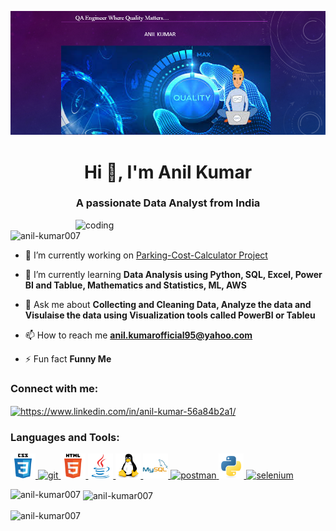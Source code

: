![logo](https://github.com/Anil-Kumar007/Anil-Kumar007/blob/main/Banner.png)
<h1 align="center">Hi 👋, I'm Anil Kumar</h1>
<h3 align="center">A passionate Data Analyst from India</h3>
<img align="right" alt="coding" width="400" src="https://repository-images.githubusercontent.com/462900780/0a10af70-6cbf-46df-9071-0ff586a3b1d6">

<p align="left"> <img src="https://komarev.com/ghpvc/?username=anil-kumar007&label=Profile%20views&color=0e75b6&style=flat" alt="anil-kumar007" /> </p>

- 🔭 I’m currently working on [Parking-Cost-Calculator Project](https://github.com/Anil-Kumar007/Parking-Cost-Calculator)

- 🌱 I’m currently learning **Data Analysis using Python, SQL, Excel, Power BI and Tablue, Mathematics and Statistics, ML, AWS**

- 💬 Ask me about **Collecting and Cleaning Data, Analyze the data and Visulaise the data using Visualization tools called PowerBI or Tableu**

- 📫 How to reach me **anil.kumarofficial95@yahoo.com**

- ⚡ Fun fact **Funny Me**

<h3 align="left">Connect with me:</h3>
<p align="left">
<a href="https://linkedin.com/in/https://www.linkedin.com/in/anil-kumar-56a84b2a1/" target="blank"><img align="center" src="https://raw.githubusercontent.com/rahuldkjain/github-profile-readme-generator/master/src/images/icons/Social/linked-in-alt.svg" alt="https://www.linkedin.com/in/anil-kumar-56a84b2a1/" height="30" width="40" /></a>
</p>

<h3 align="left">Languages and Tools:</h3>
<p align="left"> <a href="https://www.w3schools.com/css/" target="_blank" rel="noreferrer"> <img src="https://raw.githubusercontent.com/devicons/devicon/master/icons/css3/css3-original-wordmark.svg" alt="css3" width="40" height="40"/> </a> <a href="https://git-scm.com/" target="_blank" rel="noreferrer"> <img src="https://www.vectorlogo.zone/logos/git-scm/git-scm-icon.svg" alt="git" width="40" height="40"/> </a> <a href="https://www.w3.org/html/" target="_blank" rel="noreferrer"> <img src="https://raw.githubusercontent.com/devicons/devicon/master/icons/html5/html5-original-wordmark.svg" alt="html5" width="40" height="40"/> </a> <a href="https://www.java.com" target="_blank" rel="noreferrer"> <img src="https://raw.githubusercontent.com/devicons/devicon/master/icons/java/java-original.svg" alt="java" width="40" height="40"/> </a> <a href="https://www.linux.org/" target="_blank" rel="noreferrer"> <img src="https://raw.githubusercontent.com/devicons/devicon/master/icons/linux/linux-original.svg" alt="linux" width="40" height="40"/> </a> <a href="https://www.mysql.com/" target="_blank" rel="noreferrer"> <img src="https://raw.githubusercontent.com/devicons/devicon/master/icons/mysql/mysql-original-wordmark.svg" alt="mysql" width="40" height="40"/> </a> <a href="https://postman.com" target="_blank" rel="noreferrer"> <img src="https://www.vectorlogo.zone/logos/getpostman/getpostman-icon.svg" alt="postman" width="40" height="40"/> </a> <a href="https://www.python.org" target="_blank" rel="noreferrer"> <img src="https://raw.githubusercontent.com/devicons/devicon/master/icons/python/python-original.svg" alt="python" width="40" height="40"/> </a> <a href="https://www.selenium.dev" target="_blank" rel="noreferrer"> <img src="https://raw.githubusercontent.com/detain/svg-logos/780f25886640cef088af994181646db2f6b1a3f8/svg/selenium-logo.svg" alt="selenium" width="40" height="40"/> </a> </p>

<p><img align="left" src="https://github-readme-stats.vercel.app/api/top-langs?username=anil-kumar007&show_icons=true&locale=en&layout=compact" alt="anil-kumar007" /></p>

<p>&nbsp;<img align="center" src="https://github-readme-stats.vercel.app/api?username=anil-kumar007&show_icons=true&locale=en" alt="anil-kumar007" /></p>

<p><img align="center" src="https://github-readme-streak-stats.herokuapp.com/?user=anil-kumar007&" alt="anil-kumar007" /></p>
